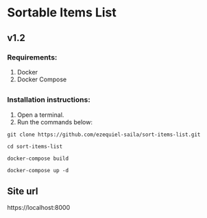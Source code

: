 # Sortable Items List

## v1.2

### Requirements:

1. Docker
2. Docker Compose

##

### Installation instructions:

1. Open a terminal.
2. Run the commands below:

```
git clone https://github.com/ezequiel-saila/sort-items-list.git
```
```
cd sort-items-list
```
```
docker-compose build 
```
```
docker-compose up -d
```

## Site url
https://localhost:8000

